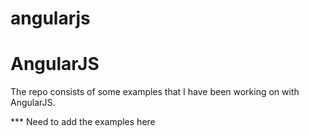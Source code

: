 # angularjs
AngularJS
=======================

The repo consists of some examples that I have been working on with AngularJS.

*** Need to add the examples here
